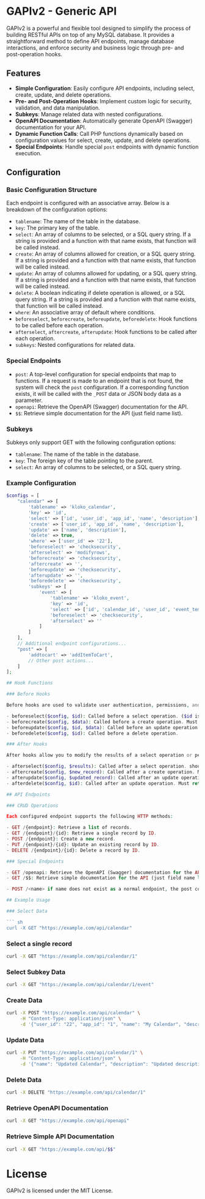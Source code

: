 # GAPIv2 - Generic API

GAPIv2 is a powerful and flexible tool designed to simplify the process of building RESTful APIs on top of any MySQL database. It provides a straightforward method to define API endpoints, manage database interactions, and enforce security and business logic through pre- and post-operation hooks.

## Features

- **Simple Configuration**: Easily configure API endpoints, including select, create, update, and delete operations.
- **Pre- and Post-Operation Hooks**: Implement custom logic for security, validation, and data manipulation.
- **Subkeys**: Manage related data with nested configurations.
- **OpenAPI Documentation**: Automatically generate OpenAPI (Swagger) documentation for your API.
- **Dynamic Function Calls**: Call PHP functions dynamically based on configuration values for select, create, update, and delete operations.
- **Special Endpoints**: Handle special `post` endpoints with dynamic function execution.

## Configuration

### Basic Configuration Structure

Each endpoint is configured with an associative array. Below is a breakdown of the configuration options:

- `tablename`: The name of the table in the database.
- `key`: The primary key of the table.
- `select`: An array of columns to be selected, or a SQL query string. If a string is provided and a function with that name exists, that function will be called instead.
- `create`: An array of columns allowed for creation, or a SQL query string. If a string is provided and a function with that name exists, that function will be called instead.
- `update`: An array of columns allowed for updating, or a SQL query string. If a string is provided and a function with that name exists, that function will be called instead.
- `delete`: A boolean indicating if delete operation is allowed, or a SQL query string. If a string is provided and a function with that name exists, that function will be called instead.
- `where`: An associative array of default where conditions.
- `beforeselect`, `beforecreate`, `beforeupdate`, `beforedelete`: Hook functions to be called before each operation.
- `afterselect`, `aftercreate`, `afterupdate`: Hook functions to be called after each operation.
- `subkeys`: Nested configurations for related data.

### Special Endpoints

- `post`: A top-level configuration for special endpoints that map to functions. If a request is made to an endpoint that is not found, the system will check the `post` configuration. If a corresponding function exists, it will be called with the `_POST` data or JSON body data as a parameter.
- `openapi`: Retrieve the OpenAPI (Swagger) documentation for the API.
- `$$`: Retrieve simple documentation for the API (just field name list).

### Subkeys

Subkeys only support GET with the following configuration options:

- `tablename`: The name of the table in the database.
- `key`: The foreign key of the table pointing to the parent.
- `select`: An array of columns to be selected, or a SQL query string.

### Example Configuration

```php
$configs = [
    "calendar" => [
        'tablename' => 'kloko_calendar',
        'key' => 'id',
        'select' => ['id', 'user_id', 'app_id', 'name', 'description'],
        'create' => ['user_id', 'app_id', 'name', 'description'],
        'update' => ['name', 'description'],
        'delete' => true,
        'where' => ['user_id' => '22'],
        'beforeselect' => 'checksecurity',
        'afterselect' => 'modifyrows',
        'beforecreate' => 'checksecurity',
        'aftercreate' => '',
        'beforeupdate' => 'checksecurity',
        'afterupdate' => '',
        'beforedelete' => 'checksecurity',
        'subkeys' => [
            'event' => [
                'tablename' => 'kloko_event',
                'key' => 'id',
                'select' => ['id', 'calendar_id', 'user_id', 'event_template_id', 'app_id', 'name', 'description', 'duration', 'location', 'max_participants', 'start_time', 'end_time'],
                'beforeselect' => 'checksecurity',
                'afterselect' => ''
            ]
        ]
    ],
    // Additional endpoint configurations...
    "post" => [
        'addtocart' => 'addItemToCart',
        // Other post actions...
    ]
];

## Hook Functions

### Before Hooks

Before hooks are used to validate user authentication, permissions, and add custom where clauses.

- beforeselect($config, $id): Called before a select operation. ($id is optional)
- beforecreate($config, $data): Called before a create operation. Must return [$config, $data]
- beforeupdate($config, $id, $data): Called before an update operation. Must return [$config, $data]
- beforedelete($config, $id): Called before a delete operation.

### After Hooks

After hooks allow you to modify the results of a select operation or perform actions after create, update, or delete operations.

- afterselect($config, $results): Called after a select operation. should return $results
- aftercreate($config, $new_record): Called after a create operation. Must return [$config, $new_record]
- afterupdate($config, $updated_record): Called after an update operation. must return [$config, $updated_record]
- afterdelete($config, $id): Called after an update operation. Must return [$config]

## API Endpoints

### CRUD Operations

Each configured endpoint supports the following HTTP methods:

- GET /{endpoint}: Retrieve a list of records.
- GET /{endpoint}/{id}: Retrieve a single record by ID.
- POST /{endpoint}: Create a new record.
- PUT /{endpoint}/{id}: Update an existing record by ID.
- DELETE /{endpoint}/{id}: Delete a record by ID.

### Special Endpoints

- GET /openapi: Retrieve the OpenAPI (Swagger) documentation for the API.
- GET /$$: Retrieve simple documentation for the API (just field name list)

- POST /<name> if name does not exist as a normal endpoint, the post collection will be checked and if name is found, the vlaue will  be called as a function.

## Example Usage

### Select Data

``` sh
curl -X GET "https://example.com/api/calendar"
```

### Select a single record

``` sh
curl -X GET "https://example.com/api/calendar/1"
```

### Select Subkey Data

``` sh
curl -X GET "https://example.com/api/calendar/1/event"
```

### Create Data

```sh
curl -X POST "https://example.com/api/calendar" \
     -H "Content-Type: application/json" \
     -d '{"user_id": "22", "app_id": "1", "name": "My Calendar", "description": "This is a test calendar"}'
```

### Update Data

```sh
curl -X PUT "https://example.com/api/calendar/1" \
     -H "Content-Type: application/json" \
     -d '{"name": "Updated Calendar", "description": "Updated description"}'
```

### Delete Data

```sh
curl -X DELETE "https://example.com/api/calendar/1"
```

### Retrieve OpenAPI Documentation

```sh
curl -X GET "https://example.com/api/openapi"
```

### Retrieve Simple API Documentation

```sh
curl -X GET "https://example.com/api/$$"
```

# License

GAPIv2 is licensed under the MIT License.